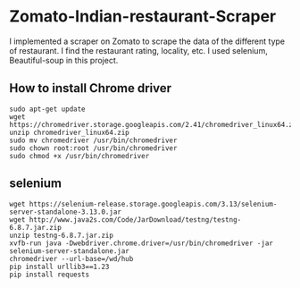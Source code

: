 # Zomato-Indian-restaurant-Scraper
I implemented a scraper on Zomato to scrape the data of the different type of restaurant. I find the restaurant rating, locality, etc. I used selenium, Beautiful-soup in this project.

## How to install Chrome driver 
```
sudo apt-get update
wget https://chromedriver.storage.googleapis.com/2.41/chromedriver_linux64.zip
unzip chromedriver_linux64.zip
sudo mv chromedriver /usr/bin/chromedriver
sudo chown root:root /usr/bin/chromedriver
sudo chmod +x /usr/bin/chromedriver
```

## selenium
```
wget https://selenium-release.storage.googleapis.com/3.13/selenium-server-standalone-3.13.0.jar
wget http://www.java2s.com/Code/JarDownload/testng/testng-6.8.7.jar.zip
unzip testng-6.8.7.jar.zip
xvfb-run java -Dwebdriver.chrome.driver=/usr/bin/chromedriver -jar selenium-server-standalone.jar
chromedriver --url-base=/wd/hub
pip install urllib3==1.23
pip install requests
```
 
